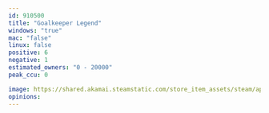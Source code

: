 ```yaml
---
id: 910500
title: "Goalkeeper Legend"
windows: "true"
mac: "false"
linux: false
positive: 6
negative: 1
estimated_owners: "0 - 20000"
peak_ccu: 0

image: https://shared.akamai.steamstatic.com/store_item_assets/steam/apps/910500/header.jpg?t=1574963305
opinions:
---
```

